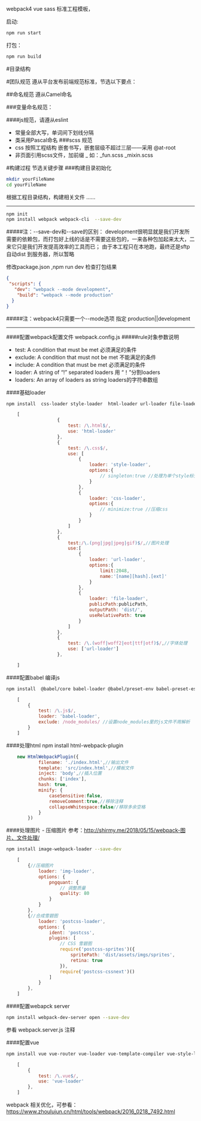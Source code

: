 webpack4 vue sass 标准工程模板，

启动:
```bash
npm run start 
```
打包：
```bash
npm run build
```


#目录结构

#团队规范
遵从平台发布前端规范标准，节选以下要点：

##命名规范
遵从Camel命名

###变量命名规范：

####js规范，请遵从eslint
+ 常量全部大写，单词间下划线分隔
+ 类采用Pascal命名
###scss 规范
+ css 按照工程结构 嵌套书写，嵌套层级不超过三层——采用 @at-root 
+ 非页面引用scss文件，加前缀 _  如：_fun.scss _mixin.scss

#构建过程 节选关键步骤
###构建目录初始化
```bash
mkdir yourFileName
cd yourFileName
```
根据工程目录结构，构建相关文件
……
___
```bash
npm init 
npm install webpack webpack-cli  --save-dev
```
#####注：--save-dev和--save的区别：
development很明显就是我们开发所需要的依赖包，而打包好上线的话是不需要这些包的，一来各种包加起来太大，二来它只是我们开发提高效率的工具而已；
由于本工程只在本地跑，最终还是sftp自动dist 到服务器，所以暂略

修改package.json ,npm run dev 检查打包结果
```json
{
 "scripts": {
   "dev": "webpack --mode development",
    "build": "webpack --mode production"
  }
}
```
#####注：webpack4只需要一个--mode选项 指定 production||development
___
####配置webpack配置文件 webpack.config.js
#####rule对象参数说明
+ test: A condition that must be met   必须满足的条件
+ exclude: A condition that must not be met  不能满足的条件
+ include: A condition that must be met  必须满足的条件
+ loader: A string of “!” separated loaders   用 “！”分割loaders
+ loaders: An array of loaders as string  loaders的字符串数组

####基础loader

```bash
npm install  css-loader style-loader  html-loader url-loader file-loader --save-dev
```

```javascript
    [
                   {
                       test: /\.html$/,
                       use: 'html-loader'
                   },
                   {
                       test: /\.css$/,
                       use: [
                           {
                               loader: 'style-loader',
                               options:{
                                   // singleton:true //处理为单个style标签
                               }
                           },
                           {
                               loader: 'css-loader',
                               options:{
                                   // minimize:true //压缩css
                               }
                           }
                       ]
                   },
                   {
                       test:/\.(png|jpg|jpeg|gif)$/,//图片处理
                       use:[
                           {
                               loader: 'url-loader',
                               options:{
                                   limit:2048,
                                   name:'[name][hash].[ext]'
                               }
                           },
                           {
                               loader: 'file-loader',
                               publicPath:publicPath,
                               outputPath: 'dist/',
                               useRelativePath: true
                           }
                       ]
                   },
                   {
                       test: /\.(woff|woff2|eot|ttf|otf)$/,//字体处理
                       use: ['url-loader']
                   },

    ]
```
####配置babel 编译js
```bash
npm install  @babel/core babel-loader @babel/preset-env babel-preset-es2015 --save-dev
```

```javascript
    [
        {
            test: /\.js$/,
            loader: 'babel-loader',
            exclude: /node_modules/ //设置node_modules里的js文件不用解析
        }
    ]
```
####处理html
npm install html-webpack-plugin 
```javascript
    new HtmlWebpackPlugin({
            filename: './index.html',//输出文件
            template: 'src/index.html',//模板文件
            inject: 'body',//插入位置
            chunks: ['index'],
            hash: true,
            minify: {
                caseSensitive:false,
                removeComment:true,//移除注释
                collapseWhitespace:false//移除多余空格
            }
        })
```
####处理图片 - 压缩图片
参考：http://shirmy.me/2018/05/15/webpack-图片、文件处理/
```bash
npm install image-webpack-loader --save-dev 
```

```javascript
    [
        {//压缩图片
            loader: 'img-loader',
            options: {
                pngquant: {
                    // 调整质量
                    quality: 80
                }
            }
        },
        {//合成雪碧图
            loader: 'postcss-loader',
            options: {
                ident: 'postcss',
                plugins: [
                    // CSS 雪碧图
                    require('postcss-sprites')({
                        spritePath: 'dist/assets/imgs/sprites',
                        retina: true
                    }),
                    require('postcss-cssnext')()
                ]
            }
        },
    ]
```

####配置webapck server
```bash
npm install webpack-dev-server open --save-dev
```
参看 webpack.server.js 注释






####配置vue 
```bash
npm install vue vue-router vue-loader vue-template-compiler vue-style-loader  --save-dev
```

```javascript
    [
        {
            test: /\.vue$/,
            use: 'vue-loader'
        },
    ]
```





webpack 相关优化，可参看：https://www.zhoulujun.cn/html/tools/webpack/2016_0218_7492.html

